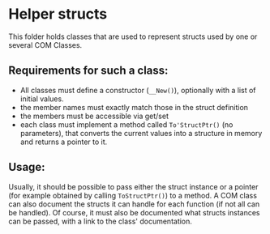 # Helper structs
This folder holds classes that are used to represent structs used by one or several COM Classes.

## Requirements for such a class:
* All classes must define a constructor (`__New()`), optionally with a list of initial values.
* the member names must exactly match those in the struct definition
* the members must be accessible via get/set
* each class must implement a method called `To'StructPtr()` (no parameters), that converts the current values into a structure in memory and returns a pointer to it.

## Usage:
Usually, it should be possible to pass either the struct instance or a pointer (for example obtained by calling `ToStructPtr()`) to a method.
A COM class can also document the structs it can handle for each function (if not all can be handled).
Of course, it must also be documented what structs instances can be passed, with a link to the class' documentation.